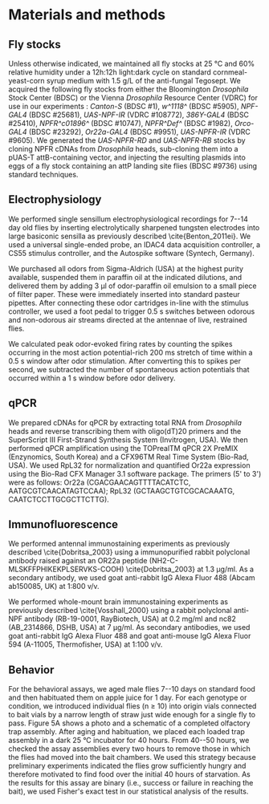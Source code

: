 # Materials and methods
## Fly stocks
Unless otherwise indicated, we maintained all fly stocks at 25 °C and 60% relative humidity under a 12h:12h light:dark cycle on standard cornmeal-yeast-corn syrup medium with 1.5 g/L of the anti-fungal Tegosept.
We acquired the following fly stocks from either the Bloomington _Drosophila_ Stock Center (BDSC) or the Vienna _Drosophila_ Resource Center (VDRC) for use in our experiments :  _Canton-S_ (BDSC #1), _w^1118^_ (BDSC #5905), _NPF-GAL4_ (BDSC #25681), _UAS-NPF-IR_ (VDRC #108772), _386Y-GAL4_ (BDSC #25410), _NPFR^c01896^_ (BDSC #10747), _NPFR^Def^_ (BDSC #1982), _Orco-GAL4_ (BDSC #23292), _Or22a-GAL4_  (BDSC #9951), _UAS-NPFR-IR_ (VDRC #9605).
We generated the _UAS-NPFR-RD_ and _UAS-NPFR-RB_ stocks by cloning NPFR cDNAs from _Drosophila_ heads, sub-cloning them into a pUAS-T attB-containing vector, and injecting the resulting plasmids into eggs of a fly stock containing an attP landing site flies (BDSC #9736) using standard techniques.

## Electrophysiology
We performed single sensillum electrophysiological recordings for 7--14 day old flies by inserting electrolytically sharpened tungsten electrodes into large basiconic sensilla as previously described \cite{Benton_2011ei}.
We used a universal single-ended probe, an IDAC4 data acquisition controller, a CS55 stimulus controller, and the Autospike software (Syntech, Germany).

We purchased all odors from Sigma-Aldrich (USA) at the highest purity available, suspended them in paraffin oil at the indicated dilutions, and delivered them by adding 3 µl of odor-paraffin oil emulsion to a small piece of filter paper.
These were immediately inserted into standard pasteur pipettes.
After connecting these odor cartridges in-line with the stimulus controller, we used a foot pedal to trigger 0.5 s switches between odorous and non-odorous air streams directed at the antennae of live, restrained flies.

We calculated peak odor-evoked firing rates by counting the spikes occurring in the most action potential-rich 200 ms stretch of time within a 0.5 s window after odor stimulation.
After converting this to spikes per second, we subtracted the number of spontaneous action potentials that occurred within a 1 s window before odor delivery.

## qPCR
We prepared cDNAs for qPCR by extracting total RNA from _Drosophila_ heads and reverse transcribing them with oligo(dT)20 primers and the SuperScript III First-Strand Synthesis System (Invitrogen, USA).
We then performed qPCR amplification using the TOPrealTM qPCR 2X PreMIX (Enzynomics, South Korea) and a CFX96TM Real Time System (Bio-Rad, USA).
We used RpL32 for normalization and quantified Or22a expression using the Bio-Rad CFX Manager 3.1 software package.
The primers (5' to 3') were as follows: Or22a (CGACGAACAGTTTTACATCTC, AATGCGTCAACATAGTCCAA); RpL32 (GCTAAGCTGTCGCACAAATG, CAATCTCCTTGCGCTTCTTG).

## Immunofluorescence
We performed antennal immunostaining experiments as previously described \cite{Dobritsa_2003} using a immunopurified rabbit polyclonal antibody raised against an OR22a peptide (NH2-C-MLSKFFPHIKEKPLSERVKS-COOH) \cite{Dobritsa_2003} at 1.3 µg/ml.
As a secondary antibody, we used goat anti-rabbit IgG Alexa Fluor 488 (Abcam ab150085, UK) at 1:800 v/v.

We performed whole-mount brain immunostaining experiments as previously described \cite{Vosshall_2000} using a rabbit polyclonal anti-NPF antibody (RB-19-0001, RayBiotech, USA) at 0.2 mg/ml and nc82 (AB_2314866, DSHB, USA) at 7 µg/ml.
As secondary antibodies, we used goat anti-rabbit IgG Alexa Fluor 488 and goat anti-mouse IgG Alexa Fluor 594 (A-11005, Thermofisher, USA) at 1:100 v/v.

## Behavior
For the behavioral assays, we aged male flies 7--10 days on standard food and then habituated them on apple juice for 1 day.
For each genotype or condition, we introduced individual flies (n ≥ 10) into origin vials connected to bait vials by a narrow length of straw just wide enough for a single fly to pass.
Figure 5A shows a photo and a schematic of a completed olfactory trap assembly.
After aging and habituation, we placed each loaded trap assembly in a dark 25 °C incubator for 40 hours.
From 40--50 hours, we checked the assay assemblies every two hours to remove those in which the flies had moved into the bait chambers.
We used this strategy because preliminary experiments indicated the flies grow sufficiently hungry and therefore motivated to find food over the initial 40 hours of starvation.
As the results for this assay are binary (i.e., success or failure in reaching the bait), we used Fisher's exact test in our statistical analysis of the results.
